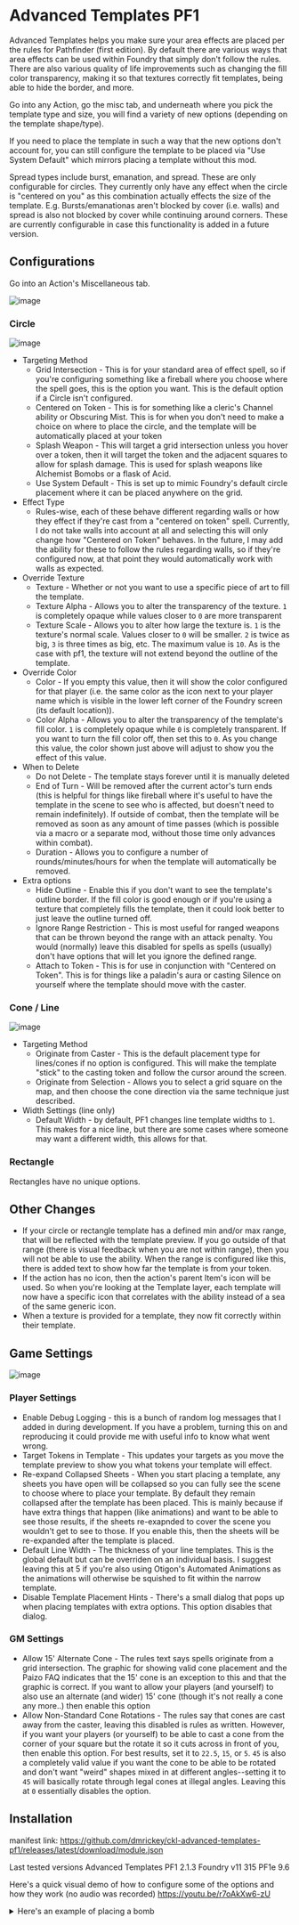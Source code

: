 # Advanced Templates PF1

Advanced Templates helps you make sure your area effects are placed per the rules for Pathfinder (first edition). By default there are various ways that area effects can be used within Foundry that simply don't follow the rules. There are also various quality of life improvements such as changing the fill color transparency, making it so that textures correctly fit templates, being able to hide the border, and more.

Go into any Action, go the misc tab, and underneath where you pick the template type and size, you will find a variety of new options (depending on the template shape/type).

If you need to place the template in such a way that the new options don't account for, you can still configure the template to be placed via "Use System Default" which mirrors placing a template without this mod.

Spread types include burst, emanation, and spread. These are only configurable for circles. They currently only have any effect when the circle is "centered on you" as this combination actually effects the size of the template. E.g. Bursts/emanationas aren't blocked by cover (i.e. walls) and spread is also not blocked by cover while continuing around corners. These are currently configurable in case this functionality is added in a future version.

## Configurations

Go into an Action's Miscellaneous tab.

![image](https://github.com/dmrickey/ckl-advanced-templates-pf1/assets/3664822/431425c5-bce2-4375-b5e1-cd1eb030318d)

### Circle

![image](https://github.com/dmrickey/ckl-advanced-templates-pf1/assets/3664822/82978e02-27d1-479a-855f-656e1d8045da)

- Targeting Method
  - Grid Intersection - This is for your standard area of effect spell, so if you're configuring something like a fireball where you choose where the spell goes, this is the option you want. This is the default option if a Circle isn't configured.
  - Centered on Token - This is for something like a cleric's Channel ability or Obscuring Mist. This is for when you don't need to make a choice on where to place the circle, and the template will be automatically placed at your token
  - Splash Weapon - This will target a grid intersection unless you hover over a token, then it will target the token and the adjacent squares to allow for splash damage. This is used for splash weapons like Alchemist Bomobs or a flask of Acid.
  - Use System Default - This is set up to mimic Foundry's default circle placement where it can be placed anywhere on the grid.
- Effect Type
  - Rules-wise, each of these behave different regarding walls or how they effect if they're cast from a "centered on token" spell. Currently, I do not take walls into account at all and selecting this will only change how "Centered on Token" behaves. In the future, I may add the ability for these to follow the rules regarding walls, so if they're configured now, at that point they would automatically work with walls as expected.
- Override Texture
  - Texture - Whether or not you want to use a specific piece of art to fill the template.
  - Texture Alpha - Allows you to alter the transparency of the texture. `1` is completely opaque while values closer to `0` are more transparent
  - Texture Scale - Allows you to alter how large the texture is. `1` is the texture's normal scale. Values closer to `0` will be smaller. `2` is twice as big, `3` is three times as big, etc. The maximum value is `10`. As is the case with pf1, the texture will not extend beyond the outline of the template.
- Override Color
  - Color - If you empty this value, then it will show the color configured for that player (i.e. the same color as the icon next to your player name which is visible in the lower left corner of the Foundry screen (its default location)).
  - Color Alpha - Allows you to alter the transparency of the template's fill color. `1` is completely opaque while `0` is completely transparent. If you want to turn the fill color off, then set this to `0`. As you change this value, the color shown just above will adjust to show you the effect of this value.
- When to Delete
  - Do not Delete - The template stays forever until it is manually deleted
  - End of Turn - Will be removed after the current actor's turn ends (this is helpful for things like fireball where it's useful to have the template in the scene to see who is affected, but doesn't need to remain indefinitely). If outside of combat, then the template will be removed as soon as any amount of time passes (which is possible via a macro or a separate mod, without those time only advances within combat).
  - Duration - Allows you to configure a number of rounds/minutes/hours for when the template will automatically be removed.
- Extra options
  - Hide Outline - Enable this if you don't want to see the template's outline border. If the fill color is good enough or if you're using a texture that completely fills the template, then it could look better to just leave the outline turned off.
  - Ignore Range Restriction - This is most useful for ranged weapons that can be thrown beyond the range with an attack penalty. You would (normally) leave this disabled for spells as spells (usually) don't have options that will let you ignore the defined range.
  - Attach to Token - This is for use in conjunction with "Centered on Token". This is for things like a paladin's aura or casting Silence on yourself where the template should move with the caster.

### Cone / Line

![image](https://github.com/dmrickey/ckl-advanced-templates-pf1/assets/3664822/3fe74b75-fbb5-4cee-bdd7-5fd1a09c22cc)

- Targeting Method
  - Originate from Caster - This is the default placement type for lines/cones if no option is configured. This will make the template "stick" to the casting token and follow the cursor around the screen.
  - Originate from Selection - Allows you to select a grid square on the map, and then choose the cone direction via the same technique just described.
- Width Settings (line only)
  - Default Width - by default, PF1 changes line template widths to `1`. This makes for a nice line, but there are some cases where someone may want a different width, this allows for that.

### Rectangle

Rectangles have no unique options.

## Other Changes

- If your circle or rectangle template has a defined min and/or max range, that will be reflected with the template preview. If you go outside of that range (there is visual feedback when you are not within range), then you will not be able to use the ability. When the range is configured like this, there is added text to show how far the template is from your token.
- If the action has no icon, then the action's parent Item's icon will be used. So when you're looking at the Template layer, each template will now have a specific icon that correlates with the ability instead of a sea of the same generic icon.
- When a texture is provided for a template, they now fit correctly within their template.

## Game Settings

![image](https://github.com/dmrickey/ckl-advanced-templates-pf1/assets/3664822/e2635569-3823-4b7f-be9e-5898cc27338d)

### Player Settings

- Enable Debug Logging - this is a bunch of random log messages that I added in during development. If you have a problem, turning this on and reproducing it could provide me with useful info to know what went wrong.
- Target Tokens in Template - This updates your targets as you move the template preview to show you what tokens your template will effect.
- Re-expand Collapsed Sheets - When you start placing a template, any sheets you have open will be collapsed so you can fully see the scene to choose where to place your template. By default they remain collapsed after the template has been placed. This is mainly because if have extra things that happen (like animations) and want to be able to see those results, if the sheets re-exapnded to cover the scene you wouldn't get to see to those. If you enable this, then the sheets will be re-expanded after the template is placed.
- Default Line Width - The thickness of your line templates. This is the global default but can be overriden on an individual basis. I suggest leaving this at 5 if you're also using Otigon's Automated Animations as the animations will otherwise be squished to fit within the narrow template.
- Disable Template Placement Hints - There's a small dialog that pops up when placing templates with extra options. This option disables that dialog.

### GM Settings

- Allow 15' Alternate Cone - The rules text says spells originate from a grid intersection. The graphic for showing valid cone placement and the Paizo FAQ indicates that the 15' cone is an exception to this and that the graphic is correct. If you want to allow your players (and yourself) to also use an alternate (and wider) 15' cone (though it's not really a cone any more..) then enable this option
- Allow Non-Standard Cone Rotations - The rules say that cones are cast away from the caster, leaving this disabled is rules as written. However, if you want your players (or yourself) to be able to cast a cone from the corner of your square but the rotate it so it cuts across in front of you, then enable this option. For best results, set it to `22.5`, `15`, or `5`. `45` is also a completely valid value if you want the cone to be able to be rotated and don't want "weird" shapes mixed in at different angles--setting it to `45` will basically rotate through legal cones at illegal angles. Leaving this at `0` essentially disables the option.

## Installation

manifest link: https://github.com/dmrickey/ckl-advanced-templates-pf1/releases/latest/download/module.json

Last tested versions
Advanced Templates PF1 2.1.3
Foundry v11 315
PF1e 9.6

Here's a quick visual demo of how to configure some of the options and how they work (no audio was recorded)
https://youtu.be/r7oAkXw6-zU

<details>
  <summary>Here's an example of placing a bomb</summary>

https://user-images.githubusercontent.com/3664822/159150950-cec5c5cb-4be2-486b-80c9-f5cbb305a9fa.mp4

</details>
